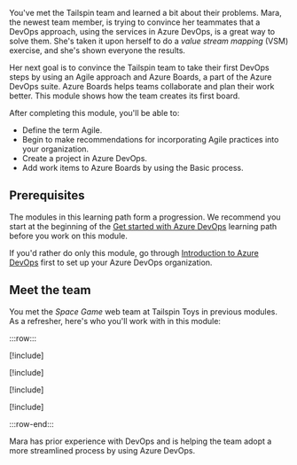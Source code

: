 You've met the Tailspin team and learned a bit about their problems. Mara, the newest team member, is trying to convince her teammates that a DevOps approach, using the services in Azure DevOps, is a great way to solve them. She's taken it upon herself to do a *value stream mapping* (VSM) exercise, and she's shown everyone the results.

Her next goal is to convince the Tailspin team to take their first DevOps steps by using an Agile approach and Azure Boards, a part of the Azure DevOps suite. Azure Boards helps teams collaborate and plan their work better. This module shows how the team creates its first board.

After completing this module, you'll be able to:

- Define the term Agile.
- Begin to make recommendations for incorporating Agile practices into your organization.
- Create a project in Azure DevOps.
- Add work items to Azure Boards by using the Basic process.

## Prerequisites

The modules in this learning path form a progression. We recommend you start at the beginning of the [Get started with Azure DevOps](../../../paths/evolve-your-devops-practices/index.yml?azure-portal=true) learning path before you work on this module.

If you'd rather do only this module, go through [Introduction to Azure DevOps](/training/modules/get-started-with-devops?azure-portal=true) first to set up your Azure DevOps organization.

## Meet the team

You met the *Space Game* web team at Tailspin Toys in previous modules. As a refresher, here's who you'll work with in this module:

:::row:::

[!include[](../../shared/includes/meet-andy-short-col.md)]

[!include[](../../shared/includes/meet-amita-short-col.md)]

[!include[](../../shared/includes/meet-tim-short-col.md)]

[!include[](../../shared/includes/meet-mara-short-col.md)]

:::row-end:::

Mara has prior experience with DevOps and is helping the team adopt a more streamlined process by using Azure DevOps.
